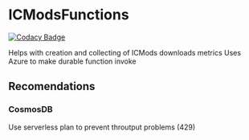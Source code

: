 # ICModsFunctions

[![Codacy Badge](https://api.codacy.com/project/badge/Grade/789dd498e53d4e6ba53fea1fd1328fe1)](https://app.codacy.com/gh/NikolaySavenko/ICModsFunctions?utm_source=github.com&utm_medium=referral&utm_content=NikolaySavenko/ICModsFunctions&utm_campaign=Badge_Grade_Settings)

Helps with creation and collecting of ICMods downloads metrics
Uses Azure to make durable function invoke


## Recomendations

### CosmosDB
Use serverless plan to prevent throutput problems (429)
